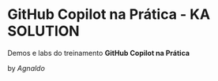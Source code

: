 # GitHub Copilot na Prática - KA SOLUTION  
Demos e labs do treinamento **GitHub Copilot na Prática**

by *Agnaldo*
